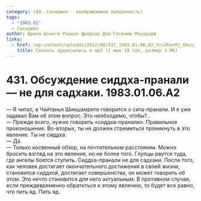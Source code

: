 ```yaml
---
category: (40. Сахаджия - воображаемая преданность)
tags:
  - "1983.01"
  - Сахаджия
author: Шрила Бхакти Ракшак Шридхар Дев-Госвами Махарадж
links:
  - href: /wp-content/uploads/2012/08/431_1983.01.06.A2_SridharMj_Obsujdenie_sidha-pranali_ne_dlya_sadhaki.mp3
    title: Скачать аудиозапись в mp3 (1 мин 19 сек, размер 3 Мб)
---
```


# 431. Обсуждение сиддха-пранали — не для садхаки. 1983.01.06.A2

— Я читал, в Чайтанья Шикшамрите говорится о сита-пранали. И я уже задавал Вам об этом вопрос. Это необходимо, чтобы?..\
— Прежде всего, нужно говорить «сиддха-пранали». Правильное произношение. Во-вторых, ты не должен стремиться проникнуть в это явление. Ты не сиддха.\
— Да.\
— Только косвенный обзор, на почтительном расстоянии. Можно бросить взгляд на это явление, но не более того. Глупцы рвутся туда, где ангелы боятся ступить. Сиддха-пранали не для садхаки. После того, как человек достигает окончательного достижения в своей жизни, становится сиддхой, достигает совершенства, он может говорить об этом. Это нечто становится для него актуальным. В противном случае, если преждевременно обратиться к этому явлению, то будет все равно, что пить яд. Пить яд.

